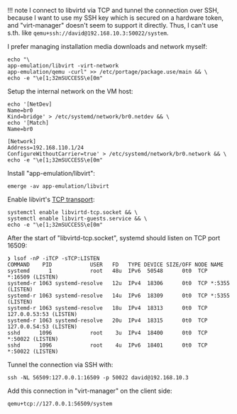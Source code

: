 !!! note
    I connect to libvirtd via TCP and tunnel the connection over SSH, because I want to use my SSH key which is secured on a hardware token, and "virt-manager" doesn't seem to support it directly. Thus, I can't use s.th. like `qemu+ssh://david@192.168.10.3:50022/system`.

I prefer managing installation media downloads and network myself:

```shell
echo "\
app-emulation/libvirt -virt-network
app-emulation/qemu -curl" >> /etc/portage/package.use/main && \
echo -e "\e[1;32mSUCCESS\e[0m"
```

Setup the internal network on the VM host:

```shell
echo '[NetDev]
Name=br0
Kind=bridge' > /etc/systemd/network/br0.netdev && \
echo '[Match]
Name=br0

[Network]
Address=192.168.110.1/24
ConfigureWithoutCarrier=true' > /etc/systemd/network/br0.network && \
echo -e "\e[1;32mSUCCESS\e[0m"
```

Install "app-emulation/libvirt":

```shell
emerge -av app-emulation/libvirt
```

Enable libvirt's [TCP transport](https://libvirt.org/remote.html#transports):

```shell
systemctl enable libvirtd-tcp.socket && \
systemctl enable libvirt-guests.service && \
echo -e "\e[1;32mSUCCESS\e[0m"
```

After the start of "libvirtd-tcp.socket", systemd should listen on TCP port 16509:

```shell
❯ lsof -nP -iTCP -sTCP:LISTEN
COMMAND    PID            USER   FD   TYPE DEVICE SIZE/OFF NODE NAME
systemd      1            root   48u  IPv6  50548      0t0  TCP *:16509 (LISTEN)
systemd-r 1063 systemd-resolve   12u  IPv4  18306      0t0  TCP *:5355 (LISTEN)
systemd-r 1063 systemd-resolve   14u  IPv6  18309      0t0  TCP *:5355 (LISTEN)
systemd-r 1063 systemd-resolve   18u  IPv4  18313      0t0  TCP 127.0.0.53:53 (LISTEN)
systemd-r 1063 systemd-resolve   20u  IPv4  18315      0t0  TCP 127.0.0.54:53 (LISTEN)
sshd      1096            root    3u  IPv4  18400      0t0  TCP *:50022 (LISTEN)
sshd      1096            root    4u  IPv6  18401      0t0  TCP *:50022 (LISTEN)
```

Tunnel the connection via SSH with:

```shell
ssh -NL 56509:127.0.0.1:16509 -p 50022 david@192.168.10.3
```

Add this connection in "virt-manager" on the client side:

```shell
qemu+tcp://127.0.0.1:56509/system
```
